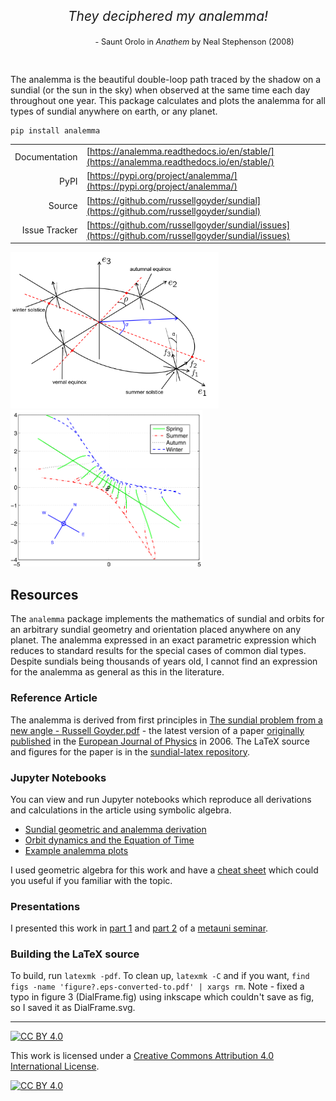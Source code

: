 
<style>
  .quote-text {
      text-align: center;
      margin: 0 auto;
      font-size: 1.5em;
  }
  .source-text{
    text-align: right;
    margin-right: 10%;
    font-size: 0.9em;
  }
</style>

<div class="quote-text">
  <p><em>They deciphered my analemma!</em></p>
</div>
<div class="source-text">
  <p>- Saunt Orolo in <em>Anathem</em> by Neal Stephenson (2008)</p>
</div>
<br>

The analemma is the beautiful double-loop path traced by the shadow on a sundial (or the sun in the sky) when observed at the same time each day throughout one year. This package calculates and plots the analemma for all types of sundial anywhere on earth, or any planet.

```bash
pip install analemma
```

|  |  |
| ------: | --------- |
| Documentation | [https://analemma.readthedocs.io/en/stable/](https://analemma.readthedocs.io/en/stable/) |
| PyPI | [https://pypi.org/project/analemma/](https://pypi.org/project/analemma/) |
| Source | [https://github.com/russellgoyder/sundial](https://github.com/russellgoyder/sundial) |
| Issue Tracker | [https://github.com/russellgoyder/sundial/issues](https://github.com/russellgoyder/sundial/issues) |

<p float="left">
  <img src="figs/MainArena.png" height="250"/>
  <img src="figs/ArbitraryDial.png" height="250" /> 
</p>

## Resources

The `analemma` package implements the mathematics of sundial and orbits for an arbitrary sundial geometry and orientation placed anywhere on any planet. The analemma expressed in an exact parametric expression which reduces to standard results for the special cases of common dial types. Despite sundials being thousands of years old, I cannot find an expression for the analemma as general as this in the literature.

### Reference Article

The analemma is derived from first principles in [The sundial problem from a new angle - Russell Goyder.pdf](<The sundial problem from a new angle - Russell Goyder.pdf>) - the latest version of a paper [originally published](https://iopscience.iop.org/article/10.1088/0143-0807/27/2/023) in the [European Journal of Physics](https://iopscience.iop.org/journal/0143-0807) in 2006. The LaTeX source and figures for the paper is in the [sundial-latex repository](https://github.com/russellgoyder/sundial-latex).

### Jupyter Notebooks

You can view and run Jupyter notebooks which reproduce all derivations and calculations in the article using symbolic algebra.

 * [Sundial geometric and analemma derivation](https://analemma.readthedocs.io/en/stable/sundial/)
 * [Orbit dynamics and the Equation of Time](https://analemma.readthedocs.io/en/stable/equation_of_time/)
 * [Example analemma plots](https://analemma.readthedocs.io/en/stable/sundial_plots/)

I used geometric algebra for this work and have a [cheat sheet](https://russellgoyder.github.io/geometric-algebra-cheat-sheet/) which could you useful if you familiar with the topic.

### Presentations

I presented this work in [part 1](https://youtu.be/gO77fMRwn5E) and [part 2](https://youtu.be/w6-A_uJp15M) of a [metauni seminar](https://metauni.org/anythingatall/).

### Building the LaTeX source

To build, run `latexmk -pdf`. To clean up, `latexmk -C` and if you want, `find figs -name 'figure?.eps-converted-to.pdf' | xargs rm`. Note - fixed a typo in figure 3 (DialFrame.fig) using inkscape which couldn't save as fig, so I saved it as DialFrame.svg.

---

[![CC BY 4.0][cc-by-shield]][cc-by]

This work is licensed under a
[Creative Commons Attribution 4.0 International License][cc-by].

[![CC BY 4.0][cc-by-image]][cc-by]

[cc-by]: http://creativecommons.org/licenses/by/4.0/
[cc-by-image]: https://i.creativecommons.org/l/by/4.0/88x31.png
[cc-by-shield]: https://img.shields.io/badge/License-CC%20BY%204.0-lightgrey.svg
